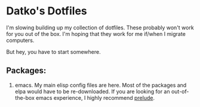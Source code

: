 Datko's Dotfiles
================

I'm slowing building up my collection of dotfiles.  These probably won't work
for you out of the box.  I'm hoping that they work for me if/when I migrate
computers.

But hey, you have to start somewhere.

Packages:
--------

1. emacs.  My main elisp config files are here.  Most of the packages and elpa
would have to be re-downloaded.  If you are looking for an out-of-the-box emacs
experience, I highly recommend [prelude](https://github.com/bbatsov/prelude).
